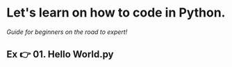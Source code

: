 # Let's learn on how to code in Python.
*Guide for beginners on the road to expert!*

## Ex :point_right: 01. Hello World.py
